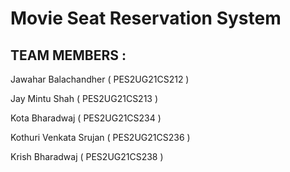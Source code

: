 # Movie Seat Reservation System

## TEAM MEMBERS :

Jawahar Balachandher ( PES2UG21CS212 )

Jay Mintu Shah ( PES2UG21CS213 )

Kota Bharadwaj ( PES2UG21CS234 )

Kothuri Venkata Srujan ( PES2UG21CS236 )

Krish Bharadwaj ( PES2UG21CS238 )
